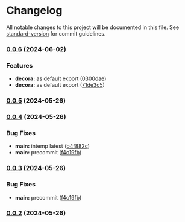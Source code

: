 # Changelog

All notable changes to this project will be documented in this file. See [standard-version](https://github.com/conventional-changelog/standard-version) for commit guidelines.

### [0.0.6](https://github.com/snomiao/decora/compare/v0.0.5...v0.0.6) (2024-06-02)


### Features

* **decora:** as default export ([0300dae](https://github.com/snomiao/decora/commit/0300daef1050cb730500457283563b18d4a0693a))
* **decora:** as default export ([71de3c5](https://github.com/snomiao/decora/commit/71de3c54839e0ea1dc46af0547e020fddde8acd5))

### [0.0.5](https://github.com/snomiao/decora/compare/v0.0.4...v0.0.5) (2024-05-26)

### [0.0.4](https://github.com/snomiao/decora/compare/v0.0.2...v0.0.4) (2024-05-26)

### Bug Fixes

- **main:** intemp latest ([b4f882c](https://github.com/snomiao/decora/commit/b4f882c3ff43abfb43ed93620fc8a4cac6f447a1))
- **main:** precommit ([f4c19fb](https://github.com/snomiao/decora/commit/f4c19fb5cd0896b90c4f5fffbee62ebf7ff2f0b1))

### [0.0.3](https://github.com/snomiao/decora/compare/v0.0.2...v0.0.3) (2024-05-26)

### Bug Fixes

- **main:** precommit ([f4c19fb](https://github.com/snomiao/decora/commit/f4c19fb5cd0896b90c4f5fffbee62ebf7ff2f0b1))

### [0.0.2](https://github.com/snomiao/decora/compare/v0.0.1...v0.0.2) (2024-05-26)
